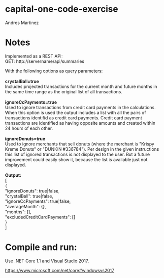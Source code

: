 # capital-one-code-exercise
Andres Martinez

# Notes
Implemented as a REST API:<br/>
GET: http://servername/api/summaries <br/>

With the following options as query parameters:<br/>
<br/>
<b>crystalBall=true</b><br/>
Includes projected transactions for the current month and future months in the same time range as the original list of all transactions.<br/>
<br/>
<b>ignoreCcPayments=true</b><br/>
Used to ignore transactions from credit card payments in the calculations. When this option is used the output includes a list with all the pairs of transactions identifid as credit card payments. Credit card payment transactions are identified as having opposite amounts and created within 24 hours of each other.<br/>
<br/>
<b>ignoreDonuts=true</b><br/>
Used to ignore merchants that sell donuts (where the merchant is "Krispy Kreme Donuts" or "DUNKIN #336784"). Per design in the given instructions this list of ignored transactions is not displayed to the user. But a future improvement could easily show it, because the list is available just not displayed.<br/>
<br/>
<b>Output:</b><br/>
[<br/>
  {<br/>
    "ignoreDonuts": true|false,<br/>
    "crystalBall": true|false,<br/>
    "ignoreCcPayments": true|false,<br/>
    "averageMonth": {},<br/>
    "months": [],<br/>
    "excludedCreditCardPayments": []<br/>
  }<br/>
]<br/>
# Compile and run:
Use .NET Core 1.1 and Visual Studio 2017.

https://www.microsoft.com/net/core#windowsvs2017
